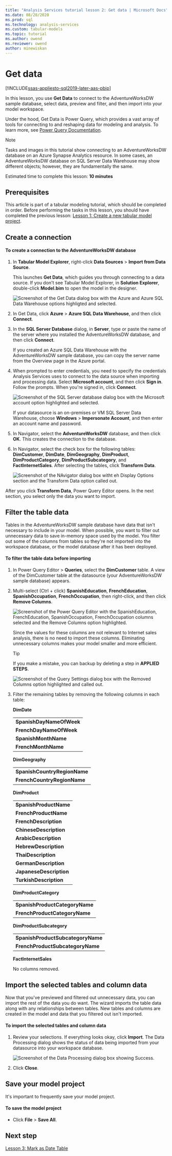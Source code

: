```yaml
---
title: "Analysis Services tutorial lesson 2: Get data | Microsoft Docs"
ms.date: 08/28/2020
ms.prod: sql
ms.technology: analysis-services
ms.custom: tabular-models
ms.topic: tutorial
ms.author: owend
ms.reviewer: owend
author: minewiskan
---
```


# Get data

[!INCLUDE[ssas-appliesto-sql2019-later-aas-pbip](../includes/ssas-appliesto-sql2019-later-aas-pbip.md)]

In this lesson, you use **Get Data** to connect to the AdventureWorksDW sample database, select data, preview and filter, and then import into your model workspace.  
  
Under the hood, Get Data is Power Query, which provides a vast array of tools for connecting to and reshaping data for modeling and analysis. To learn more, see [Power Query Documentation](https://docs.microsoft.com/power-query/). 

> [!NOTE]
> Tasks and images in this tutorial show connecting to an AdventureWorksDW database on an Azure Synapse Analytics resource. In some cases, an AdventureWorksDW database on SQL Server Data Warehouse may show different objects; however, they are fundamentally the same.
  
Estimated time to complete this lesson: **10 minutes**  
  
## Prerequisites  

This article is part of a tabular modeling tutorial, which should be completed in order. Before performing the tasks in this lesson, you should have completed the previous lesson: [Lesson 1: Create a new tabular model project](../tutorial-tabular-1400/as-lesson-1-create-a-new-tabular-model-project.md).  
  
## Create a connection  
  
#### To create a connection to the AdventureWorksDW database
  
1.  In **Tabular Model Explorer**, right-click **Data Sources** > **Import from Data Source**.  
  
    This launches **Get Data**, which guides you through connecting to a data source. If you don't see Tabular Model Explorer, in **Solution Explorer**, double-click **Model.bim** to open the model in the designer. 
    
    ![Screenshot of the Get Data dialog box with the Azure and Azure SQL Data Warehouse options highligted and selected.](../tutorial-tabular-1400/media/as-lesson2-getdata.png)
  
2.  In Get Data, click **Azure** > **Azure SQL Data Warehouse**, and then click **Connect**.  
  
3.  In the **SQL Server Database** dialog, in **Server**, type or paste the name of the server where you installed the AdventureWorksDW database, and then click **Connect**.

    If you created an Azure SQL Data Warehouse with the AdventureWorksDW sample database, you can copy the server name from the Overview page in the Azure portal.

4.  When prompted to enter credentials, you need to specify the credentials Analysis Services uses to connect to the data source when importing and processing data. Select **Microsoft account**, and then click **Sign in**. Follow the prompts. When you're signed in, click **Connect**.

    ![Screenshot of the SQL Server database dialog box with the Microsoft account option highlighted and selected.](../tutorial-tabular-1400/media/as-lesson2-account.png)
  
    If your datasource is an on-premises or VM SQL Server Data Warehouse, choose **Windows** > **Impersonate Account**, and then enter an account name and password.
  
5.  In Navigator, select the **AdventureWorksDW** database, and then click **OK**. This creates the connection to the database. 
  
6.  In Navigator, select the check box for the following tables: **DimCustomer**, **DimDate**, **DimGeography**, **DimProduct**, **DimProductCategory**, **DimProductSubcategory**, and **FactInternetSales**. After selecting the tables, click **Transform Data**. 

    ![Screenshot of the NAvigator dialog box witht eh Display Options section and the Transform Data option called out.](../tutorial-tabular-1400/media/as-lesson2-select-tables.png)
  
After you click **Transform Data**, Power Query Editor opens. In the next section, you select only the data you want to import.

  
## Filter the table data  

Tables in the AdventureWorksDW sample database have data that isn't necessary to include in your model. When possible, you want to filter out unnecessary data to save in-memory space used by the model. You filter out some of the columns from tables so they're not imported into the workspace database, or the model database after it has been deployed. 
  
#### To filter the table data before importing  
  
1.  In Power Query Editor > **Queries**, select the **DimCustomer** table. A view of the DimCustomer table at the datasource (your AdventureWorksDW sample database) appears. 
  
2.  Multi-select (Ctrl + click) **SpanishEducation**, **FrenchEducation**, **SpanishOccupation**, **FrenchOccupation**, then right-click, and then click **Remove Columns**. 

    ![Screenshot of the Power Query Editor with the SpanishEducation, FrenchEducation, SpanishOccupation, FrenchOccupation columns selected and the Remove Columns option highlighted.](../tutorial-tabular-1400/media/as-lesson2-remove-columns.png)
  
    Since the values for these columns are not relevant to Internet sales analysis, there is no need to import these columns. Eliminating unnecessary columns makes your model smaller and more efficient.  

    > [!TIP]
    > If you make a mistake, you can backup by deleting a step in **APPLIED STEPS**.   
    
    ![Screenshot of the Query Settings dialog box with the Removed Columns option highlighted and called out.](../tutorial-tabular-1400/media/as-lesson2-remove-step.png)

  
4.  Filter the remaining tables by removing the following columns in each table:  
    
    **DimDate**
    
      ||  
      |--------|  
      |**SpanishDayNameOfWeek**|  
      |**FrenchDayNameOfWeek**|  
      |**SpanishMonthName**|  
      |**FrenchMonthName**|  
  
    **DimGeography**
  
      ||  
      |-------------|  
      |**SpanishCountryRegionName**|  
      |**FrenchCountryRegionName**|  
  
    **DimProduct**
  
      ||  
      |-----------|  
      |**SpanishProductName**|  
      |**FrenchProductName**|  
      |**FrenchDescription**|  
      |**ChineseDescription**|  
      |**ArabicDescription**|  
      |**HebrewDescription**|  
      |**ThaiDescription**|  
      |**GermanDescription**|  
      |**JapaneseDescription**|  
      |**TurkishDescription**|  
  
    **DimProductCategory**
  
      ||  
      |--------------------|  
      |**SpanishProductCategoryName**|  
      |**FrenchProductCategoryName**|  
  
    **DimProductSubcategory**
  
      ||  
      |-----------------------|  
      |**SpanishProductSubcategoryName**|  
      |**FrenchProductSubcategoryName**|  
  
    **FactInternetSales**
  
      No columns removed.
  
## <a name="Import"></a>Import the selected tables and column data  

Now that you've previewed and filtered out unnecessary data, you can import the rest of the data you do want. The wizard imports the table data along with any relationships between tables. New tables and columns are created in the model and data that you filtered out isn't imported.  
  
#### To import the selected tables and column data  
  
1.  Review your selections. If everything looks okay, click **Import**. The Data Processing dialog shows the status of data being imported from your datasource into your workspace database.
  
    ![Screenshot of the Data Processing dialog box showing Success.](../tutorial-tabular-1400/media/as-lesson2-success.png) 
  
2.  Click **Close**.  

  
## Save your model project  

It's important to frequently save your model project.  
  
#### To save the model project  
  
-   Click **File** > **Save All**.  
  
## Next step

[Lesson 3: Mark as Date Table](../tutorial-tabular-1400/as-lesson-3-mark-as-date-table.md)